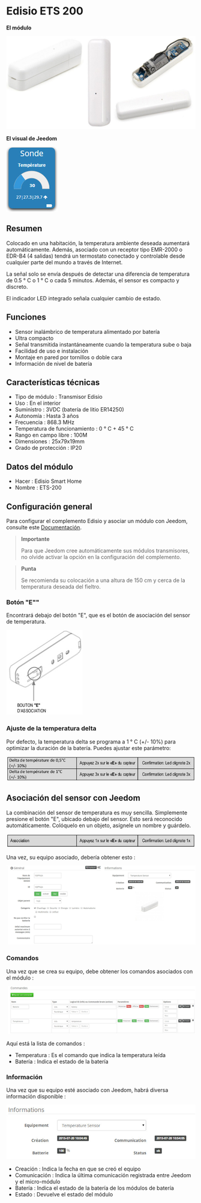 # Edisio ETS 200

**El módulo**

![ets200.module](images/ets200/ets200.module.jpg)

**El visual de Jeedom**

![ets200.vue defaut](images/ets200/ets200.vue-defaut.jpg)

## Resumen

Colocado en una habitación, la temperatura ambiente deseada aumentará automáticamente. Además, asociado con un receptor tipo EMR-2000 o EDR-B4 (4 salidas) tendrá un termostato conectado y controlable desde cualquier parte del mundo a través de Internet.

La señal solo se envía después de detectar una diferencia de temperatura de 0.5 ° C o 1 ° C o cada 5 minutos. Además, el sensor es compacto y discreto.

El indicador LED integrado señala cualquier cambio de estado.

## Funciones

-   Sensor inalámbrico de temperatura alimentado por batería
-   Ultra compacto
-   Señal transmitida instantáneamente cuando la temperatura sube o baja
-   Facilidad de uso e instalación
-   Montaje en pared por tornillos o doble cara
-   Información de nivel de batería

## Características técnicas

-   Tipo de módulo : Transmisor Edisio
-   Uso : En el interior
-   Suministro : 3VDC (batería de litio ER14250)
-   Autonomía : Hasta 3 años
-   Frecuencia : 868.3 MHz
-   Temperatura de funcionamiento : 0 ° C + 45 ° C
-   Rango en campo libre : 100M
-   Dimensiones : 25x79x19mm
-   Grado de protección : IP20

## Datos del módulo

-   Hacer : Edisio Smart Home
-   Nombre : ETS-200

## Configuración general

Para configurar el complemento Edisio y asociar un módulo con Jeedom, consulte este [Documentación](https://doc.jeedom.com/es_ES/plugins/automation%20protocol/edisio/).

> **Importante**
>
> Para que Jeedom cree automáticamente sus módulos transmisores, no olvide activar la opción en la configuración del complemento.

> **Punta**
>
> Se recomienda su colocación a una altura de 150 cm y cerca de la temperatura deseada del fieltro.

### Botón "E""

Encontrará debajo del botón "E", que es el botón de asociación del sensor de temperatura.

![ets200.bouton e](images/ets200/ets200.bouton-e.jpg)

### Ajuste de la temperatura delta

Por defecto, la temperatura delta se programa a 1 ° C (+/- 10%) para optimizar la duración de la batería. Puedes ajustar este parámetro:

![ets200.delta](images/ets200/ets200.delta.jpg)

## Asociación del sensor con Jeedom

La combinación del sensor de temperatura es muy sencilla. Simplemente presione el botón "E", ubicado debajo del sensor. Esto será reconocido automáticamente. Colóquelo en un objeto, asígnele un nombre y guárdelo.

![ets200.association](images/ets200/ets200.association.jpg)

Una vez, su equipo asociado, debería obtener esto :

![ets200.general](images/ets200/ets200.general.jpg)

### Comandos

Una vez que se crea su equipo, debe obtener los comandos asociados con el módulo :

![Comandos](images/ets200/ets200.commandes.jpg)

Aquí está la lista de comandos :

-   Temperatura : Es el comando que indica la temperatura leída
-   Batería : Indica el estado de la batería

### Información

Una vez que su equipo esté asociado con Jeedom, habrá diversa información disponible :

![Comandos](images/ets200/ets200.informations.jpg)

-   Creación : Indica la fecha en que se creó el equipo
-   Comunicación : Indica la última comunicación registrada entre Jeedom y el micro-módulo
-   Batería : Indica el estado de la batería de los módulos de batería
-   Estado : Devuelve el estado del módulo
